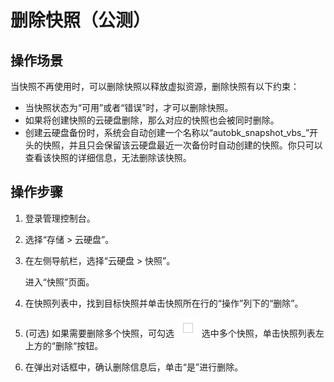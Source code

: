 # 删除快照（公测）<a name="evs_01_0011"></a>

## 操作场景<a name="section9704285173937"></a>

当快照不再使用时，可以删除快照以释放虚拟资源，删除快照有以下约束：

-   当快照状态为“可用”或者“错误”时，才可以删除快照。
-   如果将创建快照的云硬盘删除，那么对应的快照也会被同时删除。
-   创建云硬盘备份时，系统会自动创建一个名称以“autobk\_snapshot\_vbs\_”开头的快照，并且只会保留该云硬盘最近一次备份时自动创建的快照。你只可以查看该快照的详细信息，无法删除该快照。

## 操作步骤<a name="section63311840155158"></a>

1.  登录管理控制台。
2.  选择“存储 \> 云硬盘”。
3.  在左侧导航栏，选择“云硬盘 \> 快照”。

    进入“快照”页面。

4.  在快照列表中，找到目标快照并单击快照所在行的“操作”列下的“删除”。
5.  \(可选\) 如果需要删除多个快照，可勾选  ![](figures/zh-cn_image_0077500778.png) 选中多个快照，单击快照列表左上方的“删除“按钮。
6.  在弹出对话框中，确认删除信息后，单击“是”进行删除。


